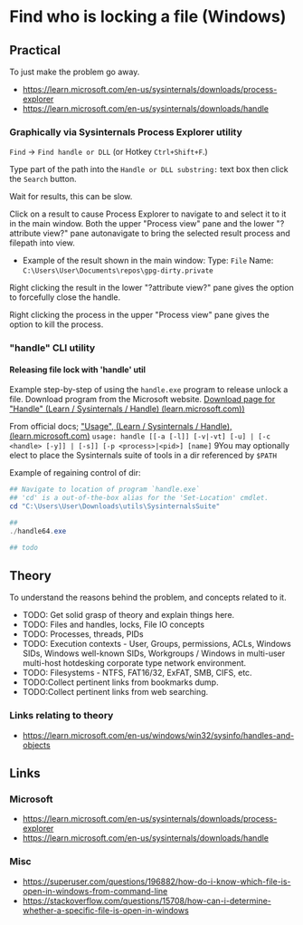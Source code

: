 # Find who is locking a file (Windows)



## Practical
To just make the problem go away.
* https://learn.microsoft.com/en-us/sysinternals/downloads/process-explorer
* https://learn.microsoft.com/en-us/sysinternals/downloads/handle


### Graphically via Sysinternals Process Explorer utility

`Find` -> `Find handle or DLL`  (or Hotkey `Ctrl+Shift+F`.)

Type part of the path into the `Handle or DLL substring:`  text box then click the `Search` button.

Wait for results, this can be slow.

Click on a result to cause Process Explorer to navigate to and select it to it in the main window.
Both the upper "Process view" pane and the lower "?attribute view?" pane autonavigate to bring the selected result process and filepath into view.

* Example of the result shown in the main window: Type: `File` Name: `C:\Users\User\Documents\repos\gpg-dirty.private`

Right clicking the result in the lower "?attribute view?" pane gives the option to forcefully close the handle.

Right clicking the process in the upper "Process view" pane gives the option to kill the process.


### "handle" CLI utility


#### Releasing file lock with 'handle' util 
Example step-by-step of using the `handle.exe` program to release unlock a file.
Download program from the Microsoft website. [Download page for "Handle" (Learn / Sysinternals / Handle) (learn.microsoft.com))](https://learn.microsoft.com/en-us/sysinternals/downloads/handle)

From official docs; ["Usage", (Learn / Sysinternals / Handle), (learn.microsoft.com)](https://learn.microsoft.com/en-us/sysinternals/downloads/handle#usage)
`usage: handle [[-a [-l]] [-v|-vt] [-u] | [-c <handle> [-y]] | [-s]] [-p <process>|<pid>] [name]`
9You may optionally elect to place the Sysinternals suite of tools in a dir referenced by `$PATH`

Example of regaining control of dir:
```powershell
## Navigate to location of program `handle.exe`
## 'cd' is a out-of-the-box alias for the 'Set-Location' cmdlet.
cd "C:\Users\User\Downloads\utils\SysinternalsSuite"

## 
./handle64.exe  

## todo
```




## Theory
To understand the reasons behind the problem, and concepts related to it.
* TODO: Get solid grasp of theory and explain things here.
* TODO: Files and handles, locks, File IO concepts
* TODO: Processes, threads, PIDs
* TODO: Execution contexts - User, Groups, permissions, ACLs, Windows SIDs, Windows well-known SIDs, Workgroups / Windows in multi-user multi-host hotdesking corporate type network environment.
* TODO: Filesystems - NTFS, FAT16/32, ExFAT, SMB, CIFS, etc.
* TODO:Collect pertinent links from bookmarks dump.
* TODO:Collect pertinent links from web searching.


### Links relating to theory
* https://learn.microsoft.com/en-us/windows/win32/sysinfo/handles-and-objects



## Links
### Microsoft
* https://learn.microsoft.com/en-us/sysinternals/downloads/process-explorer
* https://learn.microsoft.com/en-us/sysinternals/downloads/handle


### Misc
* https://superuser.com/questions/196882/how-do-i-know-which-file-is-open-in-windows-from-command-line
* https://stackoverflow.com/questions/15708/how-can-i-determine-whether-a-specific-file-is-open-in-windows
